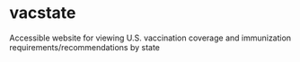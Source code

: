 # vacstate
Accessible website for viewing U.S. vaccination coverage and immunization requirements/recommendations by state
